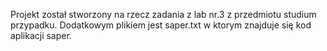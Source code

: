 Projekt został stworzony na rzecz zadania z lab nr.3 z przedmiotu studium przypadku.
Dodatkowym plikiem jest saper.txt w ktorym znajduje się kod aplikacji saper. 
